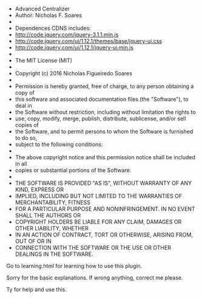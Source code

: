  * Advanced Centralizer
 * Author: Nicholas F. Soares
 *
 * Dependences CDNS includes:
 * http://code.jquery.com/jquery-3.1.1.min.js
 * http://code.jquery.com/ui/1.12.1/themes/base/jquery-ui.css
 * http://code.jquery.com/ui/1.12.1/jquery-ui.min.js
 * 
 * The MIT License (MIT)
 *
 * Copyright (c) 2016 Nicholas Figueiredo Soares
 * 
 * Permission is hereby granted, free of charge, to any person obtaining a copy of
 * this software and associated documentation files (the "Software"), to deal in
 * the Software without restriction, including without limitation the rights to
 * use, copy, modify, merge, publish, distribute, sublicense, and/or sell copies of
 * the Software, and to permit persons to whom the Software is furnished to do so,
 * subject to the following conditions:
 * 
 * The above copyright notice and this permission notice shall be included in all
 * copies or substantial portions of the Software.
 * 
 * THE SOFTWARE IS PROVIDED "AS IS", WITHOUT WARRANTY OF ANY KIND, EXPRESS OR
 * IMPLIED, INCLUDING BUT NOT LIMITED TO THE WARRANTIES OF MERCHANTABILITY, FITNESS
 * FOR A PARTICULAR PURPOSE AND NONINFRINGEMENT. IN NO EVENT SHALL THE AUTHORS OR
 * COPYRIGHT HOLDERS BE LIABLE FOR ANY CLAIM, DAMAGES OR OTHER LIABILITY, WHETHER
 * IN AN ACTION OF CONTRACT, TORT OR OTHERWISE, ARISING FROM, OUT OF OR IN
 * CONNECTION WITH THE SOFTWARE OR THE USE OR OTHER DEALINGS IN THE SOFTWARE.
 
 
Go to learning.html for learning how to use this plugin.

Sorry for the basic explanations.
If wrong anything, correct me please.

Ty for help and use this.
